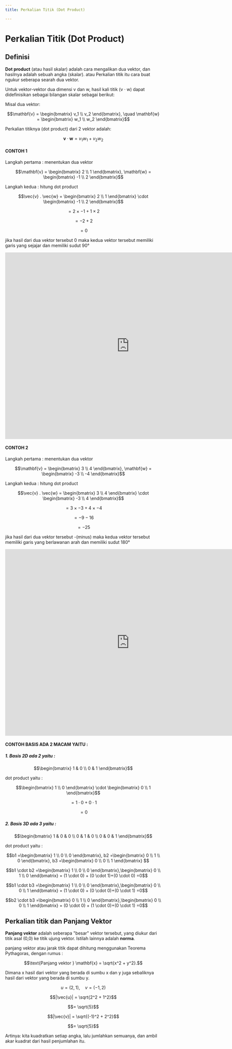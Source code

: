 ```yaml
---
title: Perkalian Titik (Dot Product)

---
```


# Perkalian Titik (Dot Product)
## Definisi
**Dot product** (atau hasil skalar) adalah cara mengalikan dua vektor, dan hasilnya adalah sebuah angka (skalar). atau Perkalian titik itu cara buat ngukur seberapa searah dua vektor.

Untuk vektor-vektor dua dimensi v dan w, hasil kali titik (v · w) dapat didefinisikan sebagai bilangan skalar sebagai berikut:

Misal dua vektor:

$$\mathbf{v} = \begin{bmatrix} v_1 \\ v_2 \end{bmatrix}, \quad \mathbf{w} = \begin{bmatrix} w_1 \\ w_2 \end{bmatrix}$$

Perkalian titiknya (dot product) dari 2 vektor adalah:

$$\mathbf{v} \cdot \mathbf{w} = v_1 w_1 + v_2 w_2$$

#### CONTOH 1
Langkah pertama : menentukan dua vektor 

$$\mathbf{v} = \begin{bmatrix} 2 \\ 1 \end{bmatrix}, \mathbf{w} = \begin{bmatrix} -1 \\ 2 \end{bmatrix}$$

Langkah kedua : hitung dot product

$$\vec{v} . \vec{w} = \begin{bmatrix} 2 \\ 1 \end{bmatrix}
\cdot \begin{bmatrix} -1 \\ 2 \end{bmatrix}$$

$$= 2 \times -1 + 1 \times 2$$ 

$$= -2 + 2$$ 

$$= 0$$

jika hasil dari dua vektor tersebut 0 maka kedua vektor tersebut memiliki garis yang sejajar dan memiliki sudut 90°

<iframe src="https://www.geogebra.org/material/iframe/id/tnsb5s84/width/800/height/600/border/888888/rc/false/ai/true/sdz/true/smb/false/stb/false" width="800" height="600" style="border:0px;"> </iframe>

#### CONTOH 2

Langkah pertama : menentukan dua vektor 

$$\mathbf{v} = \begin{bmatrix} 3 \\ 4 \end{bmatrix}, \mathbf{w} = \begin{bmatrix} -3 \\ -4 \end{bmatrix}$$

Langkah kedua : hitung dot product

$$\vec{v} . \vec{w} = \begin{bmatrix} 3 \\ 4 \end{bmatrix}
\cdot \begin{bmatrix} -3 \\ 4 \end{bmatrix}$$

$$= 3 \times -3 + 4 \times -4$$ 

$$= -9 - 16$$ 

$$= -25$$

jika hasil dari dua vektor tersebut -(minus) maka kedua vektor tersebut memiliki garis yang berlawanan arah dan memiliki sudut 180°

<iframe src="https://www.geogebra.org/material/iframe/id/px9u4fkv/width/800/height/600/border/888888/rc/false/ai/true/sdz/true/smb/false/stb/false"width="800" height="600" style="border:0px;">
</iframe>

#### CONTOH BASIS ADA 2 MACAM YAITU : 

##### 1. Basis 2D ada 2 yaitu : 

$$\begin{bmatrix}
1 & 0 \\
0 & 1
\end{bmatrix}$$

dot product yaitu : 

$$\begin{bmatrix} 1 \\ 0 \end{bmatrix}
\cdot \begin{bmatrix} 0 \\ 1 \end{bmatrix}$$

$$= 1 \cdot 0 + 0 \cdot 1$$ 

$$= 0$$

##### 2. Basis 3D ada 3 yaitu : 

$$\begin{bmatrix}
1 & 0 & 0 \\
0 & 1 & 0 \\
0 & 0 & 1
\end{bmatrix}$$

dot product yaitu : 

$$b1 =\begin{bmatrix} 1 \\ 0 \\ 0 \end{bmatrix}, b2 =\begin{bmatrix} 0 \\ 1 \\ 0 \end{bmatrix}, b3 =\begin{bmatrix} 0 \\ 0 \\ 1 \end{bmatrix} $$

$$b1 \cdot b2 =\begin{bmatrix} 1 \\ 0 \\ 0 \end{bmatrix},\begin{bmatrix} 0 \\ 1 \\ 0 \end{bmatrix} = (1 \cdot 0) + (0 \cdot 1)+(0 \cdot 0) =0$$

$$b1 \cdot b3 =\begin{bmatrix} 1 \\ 0 \\ 0 \end{bmatrix},\begin{bmatrix} 0 \\ 0 \\ 1 \end{bmatrix} = (1 \cdot 0) + (0 \cdot 0)+(0 \cdot 1) =0$$

$$b2 \cdot b3 =\begin{bmatrix} 0 \\ 1 \\ 0 \end{bmatrix},\begin{bmatrix} 0 \\ 0 \\ 1 \end{bmatrix} = (0 \cdot 0) + (1 \cdot 0)+(0 \cdot 1) =0$$

## Perkalian titik dan Panjang Vektor
**Panjang vektor** adalah seberapa "besar" vektor tersebut, yang diukur dari titik asal (0,0) ke titik ujung vektor. Istilah lainnya adalah **norma**.

panjang vektor atau jarak titik dapat dihitung menggunakan Teorema Pythagoras, dengan rumus : 

$$\text{Panjang vektor } \mathbf{x} = \sqrt{x^2 + y^2}.$$

Dimana x hasil dari vektor yang berada di sumbu x dan y juga sebaliknya hasil dari vektor yang berada di sumbu y.

$${u} = (2, 1), \quad {v} = (-1, 2)$$

$$|\vec{u}| = \sqrt{2^2 + 1^2}$$

$$= \sqrt{5}$$

$$|\vec{v}| = \sqrt{(-1)^2 + 2^2}$$

$$= \sqrt{5}$$

Artinya: kita kuadratkan setiap angka, lalu jumlahkan semuanya, dan ambil akar kuadrat dari hasil penjumlahan itu.